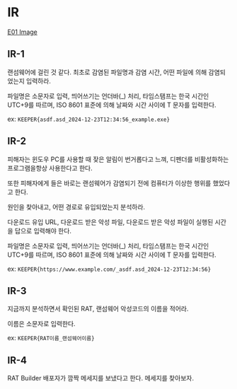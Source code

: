 # IR

<a href="https://drive.google.com/file/d/1KhkiZXagtpBXRQ63et2ZCyDtpvAIko87/view?usp=sharing">E01 Image</a>

## IR-1

랜섬웨어에 걸린 것 같다. 최초로 감염된 파일명과 감염 시간, 어떤 파일에 의해 감염되었는지 입력하라.

파일명은 소문자로 입력, 띄어쓰기는 언더바(_) 처리, 타임스탬프는 한국 시간인 UTC+9를 따르며, ISO 8601 표준에 의해 날짜와 시간 사이에 T 문자를 입력한다.

ex: `KEEPER{asdf.asd_2024-12-23T12:34:56_example.exe}`

## IR-2

피해자는 윈도우 PC를 사용할 때 잦은 알림이 번거롭다고 느껴, 디펜더를 비활성화하는 프로그램을항상 사용한다고 한다.

또한 피해자에게 들은 바로는 랜섬웨어가 감염되기 전에 컴퓨터가 이상한 행위를 했었다고 한다.

원인을 찾아내고, 어떤 경로로 유입되었는지 분석하라.

다운로드 유입 URL, 다운로드 받은 악성 파일, 다운로드 받은 악성 파일이 실행된 시간을 답으로 입력해야 한다.

파일명은 소문자로 입력, 띄어쓰기는 언더바(_) 처리, 타임스탬프는 한국 시간인 UTC+9를 따르며, ISO 8601 표준에 의해 날짜와 시간 사이에 T 문자를 입력한다.

ex: `KEEPER{https://www.example.com/_asdf.asd_2024-12-23T12:34:56}`

## IR-3

지금까지 분석하면서 확인된 RAT, 랜섬웨어 악성코드의 이름을 적어라.

이름은 소문자로 입력한다.

ex: `KEEPER{RAT이름_랜섬웨어이름}`

## IR-4

RAT Builder 배포자가 깜짝 메세지를 보냈다고 한다. 메세지를 찾아보자.
